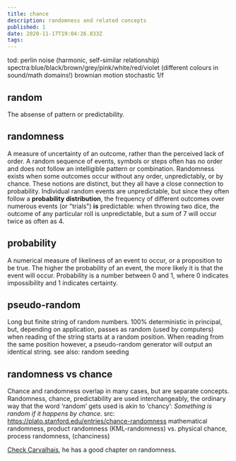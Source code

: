 ```yaml
---
title: chance
description: randomness and related concepts
published: 1
date: 2020-11-17T19:04:26.833Z
tags: 
---
```


tod:
perlin noise (harmonic, self-similar relationship)
spectra:blue/black/brown/grey/pink/white/red/violet (different colours in sound/math domains!)
brownian motion
stochastic
1/f

## random
The absense of pattern or predictability.

## randomness
A measure of uncertainty of an outcome, rather than the perceived lack of order. A random sequence of events, symbols or steps often has no order and does not follow an intelligible pattern or combination.  Randomness exists when some outcomes occur without any order, unpredictably, or by chance. These notions are distinct, but they all have a close connection to probability. Individual random events are unpredictable, but since they often follow a **probability distribution**, the frequency of different outcomes over numerous events (or "trials") **is** predictable: when throwing two dice, the outcome of any particular roll is unpredictable, but a sum of 7 will occur twice as often as 4.


## probability
A numerical measure of likeliness of an event to occur, or a proposition to be true. 
The higher the probability of an event, the more likely it is that the event will occur. Probability is a number between 0 and 1, where 0 indicates impossibility and 1 indicates certainty. 

## pseudo-random
Long but finite string of random numbers.
100% deterministic in principal, but, depending on application, passes as random (used by computers) when reading of the string starts at a random position. When reading from the same position however, a pseudo-random generator will output an identical string. 
see also: random seeding

  
## randomness vs chance

Chance and randomness overlap in many cases, but are separate concepts. Randomness, chance, predictability are used interchangeably, the ordinary way that the word ‘random’ gets used is akin to ‘chancy’: *Something is random if it happens by chance.* src: https://plato.stanford.edu/entries/chance-randomness 
mathematical randomness, product randomness (KML-randomness) vs. physical chance, process randomness, (chanciness)

<div style="display:none;">

  Observations of mathematically non-random sequences can be used to decide when further explanation in terms of as yet undiscovered causal factors is needed. But, Mathematical randomness can't explain ‘ultimate physical randomness’, whatever that might be. 
The link between mathematical and physical randomness is epistemic (knowledge-based, cognitive, mental) only. 

eg. from a textbook on evolution:
	'scientists use chance, or randomness, to mean that when physical causes can result in any of several outcomes, we cannot predict what the outcome will be in any particular case'

</div>

[Check Carvalhais](/bibliography), he has a good chapter on randomness.
